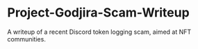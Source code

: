 # Project-Godjira-Scam-Writeup
A writeup of a recent Discord token logging scam, aimed at NFT communities. 
